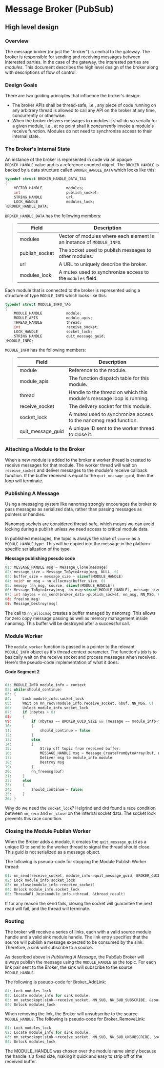 Message Broker (PubSub)
==============

High level design
-----------------

### Overview

The message broker (or just the "broker") is central to the gateway. The broker is responsible for sending and receiving messages between interested parties. In the case of the gateway, the interested parties are *modules*. This document describes the high level design of the broker along with descriptions of flow of control.

### Design Goals

There are two guiding principles that influence the broker's design:

- The broker APIs shall be thread-safe, i.e., any piece of code running on any arbitrary thread is allowed to call any API on the broker at any time, concurrently or otherwise.
- When the broker delivers messages to modules it shall do so serially for a given module, i.e., at no point shall it *concurrently* invoke a module's receive function. Modules do not need to synchronize access to their internal state.

### The Broker's Internal State

An instance of the broker is represented in code via an opaque `BROKER_HANDLE` value and is a reference counted object. The `BROKER_HANDLE` is backed by a data structure called `BROKER_HANDLE_DATA` which looks like this:

```C
typedef struct BROKER_HANDLE_DATA_TAG
{
    VECTOR_HANDLE           modules;
    int                     publish_socket;
    STRING_HANDLE           url;
    LOCK_HANDLE             modules_lock;
}BROKER_HANDLE_DATA;
```

`BROKER_HANDLE_DATA` has the following members:

>| Field          | Description                                                           |
>|----------------|-----------------------------------------------------------------------|
>| modules        | Vector of modules where each element is an instance of `MODULE_INFO`. |
>| publish_socket | The socket used to publish messages to other modules.                 |
>| url            | A URL to uniquely describe the broker.                                |
>| modules_lock   | A mutex used to synchronize access to the `modules` field.            |

Each module that is connected to the broker is represented using a structure of type `MODULE_INFO` which looks like this:

```C
typedef struct MODULE_INFO_TAG
{
    MODULE_HANDLE           module;
    MODULE_APIS             module_apis;
    THREAD_HANDLE           thread;
    int                     receive_socket;
    LOCK_HANDLE				socket_lock;
    STRING_HANDLE			quit_message_guid;
}MODULE_INFO;
```

`MODULE_INFO` has the following members:

>| Field                 | Description                                                          |
>|-----------------------|----------------------------------------------------------------------|
>| module                | Reference to the module.                                             |
>| module_apis           | The function dispatch table for this module.                         |
>| thread                | Handle to the thread on which this module's message loop is running. |
>| receive\_socket       | The delivery socket for this module.                                 |
>| socket\_lock          | A mutex used to synchronize access to the nanomsg read function.     |
>| quit\_message\_guid   | A unique ID sent to the worker thread to close it.                   |

### Attaching a Module to the Broker

When a new module is added to the broker a worker thread is created to receive messages for that module. The worker thread will wait on `receive_socket` and deliver messages to the module's receive callback function. If the buffer received is equal to the `quit_message_guid`, then the loop will terminate.

### Publishing A Message

Using a messaging system like nanomsg strongly encourages the broker to pass messages as serialized data, rather than passing messages as pointers or handles.

Nanomsg sockets are considered thread-safe, which means we can avoid locking during a publish unless we need access to critical module data.

In published messages, the topic is always the value of `source` as a `MODULE_HANDLE` type. This will be copied into the message in the platform-specific serialization of the type.

**Message publishing pseudo code**

```c
01: MESSAGE_HANDLE msg = Message_Clone(message)
02: message_size = Message_ToByteArray(msg, NULL, 0)
03: buffer_size = message_size + sizeof(MODULE_HANDLE)
04: void* nn_msg = nn_allocmsg(buffer_size, 0)
05: memcpy (nn_msg, source, sizeof(MODULE_HANDLE))
06: Message_ToByteArray(msg, nn_msg+sizeof(MODULE_HANDLE), message_size)
07: int nbytes = nn_send(broker_data->publish_socket, nn_msg, NN_MSG, 0)
08: free(nn_msg)
09: Message_Destroy(msg)
```

The call to `nn_allocmsg` creates a buffer managed by nanomsg.  This allows for zero copy message passing as well as memory management inside nanomsg. This buffer will be destroyed after a successful call.

### Module Worker

The `module_worker` function is passed in a pointer to the relevant `MODULE_INFO` object as it's thread context parameter. The function's job is to basically wait on the receive socket and process messages when received. Here's the pseudo-code implementation of what it does:

**Code Segment 2**
```c

01: MODULE_INFO module_info = context
02: while(should_continue)
03: {
04:     Lock module_info.socket_lock
05:     Wait on nn_recv(module_info.receive_socket, &buf, NN_MSG, 0)
06:     Unlock module_info.socket_lock
07:     if (nbytes > 0)
08:     {
09:         if (nbytes == BROKER_GUID_SIZE && (message == module_info->quit_message_guid )
10:         { 
11:             should_continue = false
12:         }
13:         else
14:         {   
15:             Strip off topic from received buffer.
16:             MESSAGE_HANDLE msg = Message_CreateFromByteArray(buf, nbytes)
17:             Deliver msg to module_info.module
18:             Destroy msg
19:         }
20:         nn_freemsg(buf)
21:     }
22:     else
23:     {
24:         should_continue = false;
25:     }
26: }
```

Why do we need the `socket_lock`?  Helgrind and drd found a race condition between `nn_recv` and `nn_close` on the internal socket data. The socket lock prevents this race condition.

### Closing the Module Publish Worker

When the Broker adds a module, it creates the `quit_message_guid` as a unique ID to send to the worker thread to signal the thread should close.  This guid is not serialized as a message object.

The following is pseudo-code for stopping the Module Publish Worker thread:

```c
01: nn_send(receive_socket, module_info->quit_message_guid, BROKER_GUID_SIZE, 0)
02: Lock module_info.socket_lock
03: nn_close(module_info->receive_socket)
04: Unlock module_info.socket_lock
05: ThreadAPI_Join(module_info->thread, &thread_result)
```

If for any reason the send fails, closing the socket will guarantee the next read will fail, and the thread will terminate.

### Routing

The broker will receive a series of links, each with a valid source module handle and a valid sink module handle. The link entry specifies that the source will publish a message expected to be consumed by the sink. Therefore, a sink will subscribe to a source.

As described above in *Publishing A Message*, the PubSub Broker will always publish the message using the `MODULE_HANDLE` as the topic. For each link pair sent to the Broker, the sink will subscribe to the source `MODULE_HANDLE`.  

The following is pseudo-code for Broker_AddLink:
```c
01: Lock modules_lock
02: Locate module_info for sink module.
03: nn_setsockopt(sink->receive_socket, NN_SUB, NN_SUB_SUBSCRIBE, &source,sizeof(MODULE_HANDLE));
04: Unlock modules_lock
```

When removing the link, the Broker will unsubscribe to the source `MODULE_HANDLE`.  The following is pseudo-code for Broker_RemoveLink:
```c
01: Lock modules_lock
02: Locate module_info for sink module.
03: nn_setsockopt(sink->receive_socket, NN_SUB, NN_SUB_UNSUBSCRIBE, &source,sizeof(MODULE_HANDLE));
04: Unlock modules_lock
```

The MODULE_HANDLE was chosen over the module name simply because the handle is a fixed size, making it quick and easy to strip off of the received buffer.

